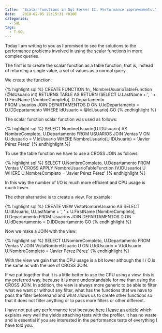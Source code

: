 ```yaml
---
title:  "Scalar functions in Sql Server II. Performance improvements."
date:   2018-02-05 12:15:31 +0100
categories:
  - SQL
tags:
  - T-SQL 
---
```


Today I am writing to you as I promised to see the solutions to the performance problems involved in using the scalar functions in more complex queries.

The first is to create the scalar function as a table function, that is, instead of returning a single value, a set of values ​​as a normal query.

We create the function:

{% highlight sql %}
CREATE FUNCTION fn_ NombreUsuarioTableFunction (@IdUsuario int)
RETURNS TABLE 
AS RETURN 
(SELECT  U.LastName + ', ' +  U.FirstName [NombreCompleto], D.Departamento  
FROM Usuarios 
 JOIN DEPARTAMENTOS D ON U.IdDepartamento = D.IDDepartamento
WHERE IdUsuario = @IdUsuario)
GO
{% endhighlight %}

The scalar function scalar function was used as follows:

{% highlight sql %}
SELECT NombreUsuario(U.IDUsuario) AS NombreCompleto, U.Departamento 
 FROM USUARIOS 
JOIN Ventas V ON U.Idusuario = V.IdUsuario 
WHERE NombreUsuario(U.IDUsuario) = 'Javier Pérez Pérez'
{% endhighlight %}

To use the table function we have to use a CROSS JOIN as follows:

{% highlight sql %}
SELECT U.NombreCompleto, U.Departamento 
FROM Ventas V
 CROSS APPLY NombreUsuarioTableFunction (V.IDUsuario) U 
WHERE U.NombreCompleto = 'Javier Pérez Pérez'
{% endhighlight %}

In this way the number of I/O is much more efficient and CPU usage is much lower.

The other alternative is to create a view. For example:

{% highlight sql %}
CREATE VIEW VistaNombreUsuario 
AS 
SELECT U.IdUsuario, U.LastName + ', ' +  U.FirstName [NombreCompleto], D.Departamento 
FROM Usuarios 
 JOIN DEPARTAMENTOS D ON U.IdDepartamento = D.IDDepartamento
GO
{% endhighlight %}

Now we make a JOIN with the view:

{% highlight sql %}
SELECT U.NombreCompleto, U.Departamento 
FROM Ventas V 
  JOIN VistaNombreUsuario U ON U.IdUsuario = V.IdUsuario 
U.NombreCompleto = 'Javier Pérez Pérez'
{% endhighlight %}

With the view we gain that the CPU usage is a bit lower although the I / O is the same as with the use of CROSS JOIN.

If we put together that it is a little better to use the CPU using a view, this is my preferred way, because it is more understandable for me than using the CROSS JOIN. In addition, the view is always more generic to be able to filter what we want or without any filter, what has the functions that we have to pass the filter beforehand and what allows us to create other functions so that it does not filter anything or to pass more filters or other different.

I have not put any performance test because [here I leave an article][articulo-rendimiento] which explains very well the yields attaching tests with the profiler. It has no waste and is essential if you are interested in the performance tests of everything I have told you.

[articulo-rendimiento]: https://www.databasejournal.com/features/mssql/article.php/3845381/T-SQL-Best-Practices-150-Don146t-Use-Scalar-Value-Functions-in-Column-List-or-WHERE-Clauses.htm


